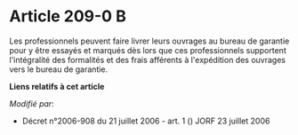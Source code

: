 # Article 209-0 B

Les professionnels peuvent faire livrer leurs ouvrages au bureau de garantie pour y être essayés et marqués dès lors que ces
professionnels supportent l'intégralité des formalités et des frais afférents à l'expédition des ouvrages vers le bureau de
garantie.

**Liens relatifs à cet article**

_Modifié par_:

  - Décret n°2006-908 du 21 juillet 2006 - art. 1 () JORF 23 juillet 2006
